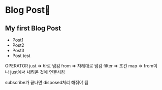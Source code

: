 # Blog Post
## My first Blog Post
* Post1
* Post2
* Post3
* Post test


<RXSwift>
  OPERATOR 
  just => 바로 넘김
  from => 차례대로 넘김
  filter => 조건
  map => from이나 just에서 내려온 것에 연결시킴
  
subscribe가 끝나면 disposed처리 해줘야  됨
  
